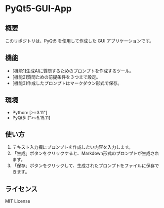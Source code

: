 # PyQt5-GUI-App

## 概要
このリポジトリは、PyQt5 を使用して作成した GUI アプリケーションです。

## 機能
* [機能1]生成AIに質問するためのプロンプトを作成するツール。
* [機能2]質問ための前提条件を３つまで設定。
* [機能3]作成したプロンプトはマークダウン形式で保存。

## 環境
* Python: [>=3.11"]
* PyQt5: [">~5.15.11]

## 使い方
1. テキスト入力欄にプロンプトを作成したい内容を入力します。
2. 「生成」ボタンをクリックすると、Markdown形式のプロンプトが生成されます。
3. 「保存」ボタンをクリックして、生成されたプロンプトをファイルに保存できます。

## ライセンス
MIT License
